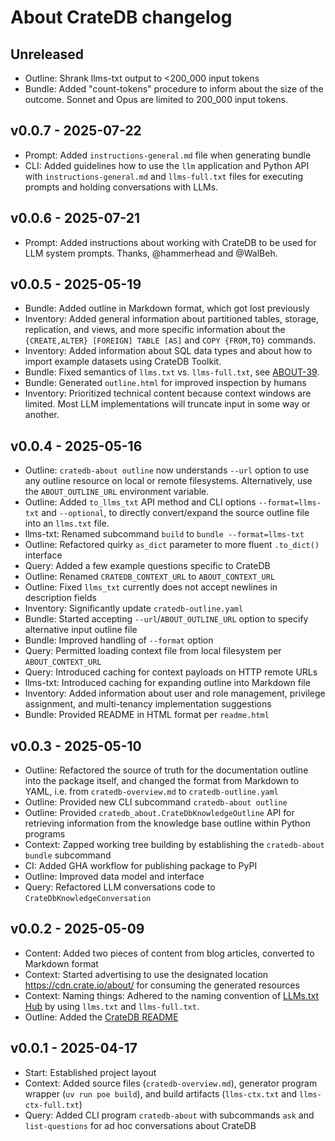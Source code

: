 # About CrateDB changelog

## Unreleased
- Outline: Shrank llms-txt output to <200_000 input tokens
- Bundle: Added "count-tokens" procedure to inform about the size
  of the outcome. Sonnet and Opus are limited to 200_000 input tokens.

## v0.0.7 - 2025-07-22
- Prompt: Added `instructions-general.md` file when generating bundle
- CLI: Added guidelines how to use the `llm` application and Python API
  with `instructions-general.md` and `llms-full.txt` files for executing
  prompts and holding conversations with LLMs.

## v0.0.6 - 2025-07-21
- Prompt: Added instructions about working with CrateDB to be used for
  LLM system prompts. Thanks, @hammerhead and @WalBeh.

## v0.0.5 - 2025-05-19
- Bundle: Added outline in Markdown format, which got lost previously
- Inventory: Added general information about partitioned tables, storage,
  replication, and views, and more specific information about the
  `{CREATE,ALTER} [FOREIGN] TABLE [AS]` and `COPY {FROM,TO}` commands.
- Inventory: Added information about SQL data types and about how to import
  example datasets using CrateDB Toolkit.
- Bundle: Fixed semantics of `llms.txt` vs. `llms-full.txt`, see [ABOUT-39].
- Bundle: Generated `outline.html` for improved inspection by humans
- Inventory: Prioritized technical content because context windows are limited.
  Most LLM implementations will truncate input in some way or another.

[ABOUT-39]: https://github.com/crate/about/issues/39

## v0.0.4 - 2025-05-16
- Outline: `cratedb-about outline` now understands `--url` option to use
  any outline resource on local or remote filesystems. Alternatively, use
  the `ABOUT_OUTLINE_URL` environment variable.
- Outline: Added `to_llms_txt` API method and CLI options `--format=llms-txt`
  and `--optional`, to directly convert/expand the source outline file into
  an `llms.txt` file.
- llms-txt: Renamed subcommand `build` to `bundle --format=llms-txt`
- Outline: Refactored quirky `as_dict` parameter to more fluent `.to_dict()`
  interface
- Query: Added a few example questions specific to CrateDB
- Outline: Renamed `CRATEDB_CONTEXT_URL` to `ABOUT_CONTEXT_URL`
- Outline: Fixed `llms_txt` currently does not accept newlines in description fields
- Inventory: Significantly update `cratedb-outline.yaml`
- Bundle: Started accepting `--url`/`ABOUT_OUTLINE_URL` option to specify
  alternative input outline file
- Bundle: Improved handling of `--format` option
- Query: Permitted loading context file from local filesystem
  per `ABOUT_CONTEXT_URL`
- Query: Introduced caching for context payloads on HTTP remote URLs
- llms-txt: Introduced caching for expanding outline into Markdown file
- Inventory: Added information about user and role management, privilege assignment,
  and multi-tenancy implementation suggestions
- Bundle: Provided README in HTML format per `readme.html`

## v0.0.3 - 2025-05-10
- Outline: Refactored the source of truth for the documentation outline
  into the package itself, and changed the format from Markdown to YAML,
  i.e. from `cratedb-overview.md` to `cratedb-outline.yaml`
- Outline: Provided new CLI subcommand `cratedb-about outline`
- Outline: Provided `cratedb_about.CrateDbKnowledgeOutline` API for retrieving
  information from the knowledge base outline within Python programs
- Context: Zapped working tree building by establishing the
  `cratedb-about bundle` subcommand
- CI: Added GHA workflow for publishing package to PyPI
- Outline: Improved data model and interface
- Query: Refactored LLM conversations code to `CrateDbKnowledgeConversation`

## v0.0.2 - 2025-05-09
- Content: Added two pieces of content from blog articles, converted to Markdown format
- Context: Started advertising to use the designated location
  https://cdn.crate.io/about/ for consuming the generated resources
- Context: Naming things: Adhered to the naming convention of [LLMs.txt Hub]
  by using `llms.txt` and `llms-full.txt`.
- Outline: Added the [CrateDB README]

## v0.0.1 - 2025-04-17
- Start: Established project layout
- Context: Added source files (`cratedb-overview.md`), generator program wrapper
  (`uv run poe build`), and build artifacts (`llms-ctx.txt` and `llms-ctx-full.txt`)
- Query: Added CLI program `cratedb-about` with subcommands `ask` and `list-questions`
  for ad hoc conversations about CrateDB


[CrateDB README]: https://github.com/crate/crate/blob/master/README.rst
[LLMs.txt Hub]: https://llmtxt.dev/hub
